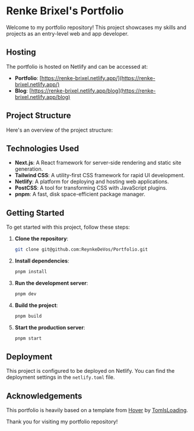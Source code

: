 # Renke Brixel's Portfolio

Welcome to my portfolio repository! This project showcases my skills and projects as an entry-level web and app developer.

## Hosting

The portfolio is hosted on Netlify and can be accessed at:

- **Portfolio**: [https://renke-brixel.netlify.app/](https://renke-brixel.netlify.app/)
- **Blog**: [https://renke-brixel.netlify.app/blog](https://renke-brixel.netlify.app/blog)

## Project Structure

Here's an overview of the project structure:

## Technologies Used

- **Next.js**: A React framework for server-side rendering and static site generation.
- **Tailwind CSS**: A utility-first CSS framework for rapid UI development.
- **Netlify**: A platform for deploying and hosting web applications.
- **PostCSS**: A tool for transforming CSS with JavaScript plugins.
- **pnpm**: A fast, disk space-efficient package manager.

## Getting Started

To get started with this project, follow these steps:

1. **Clone the repository**:

   ```sh
   git clone git@github.com:ReynkeDeVos/Portfolio.git
   ```

2. **Install dependencies**:

   ```sh
   pnpm install
   ```

3. **Run the development server**:

   ```sh
   pnpm dev
   ```

4. **Build the project**:

   ```sh
   pnpm build
   ```

5. **Start the production server**:
   ```sh
   pnpm start
   ```

## Deployment

This project is configured to be deployed on Netlify. You can find the deployment settings in the `netlify.toml` file.

## Acknowledgements

This portfolio is heavily based on a template from [Hover](https://www.hover.dev/templates) by [TomIsLoading](https://github.com/TomIsLoading).

Thank you for visiting my portfolio repository!
